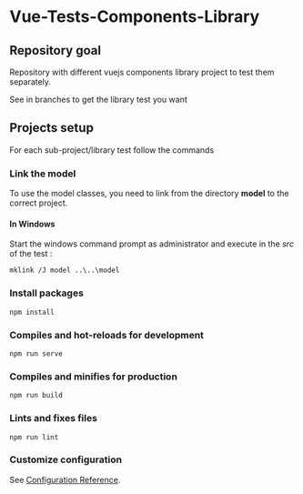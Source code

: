 # Vue-Tests-Components-Library

## Repository goal

Repository with different vuejs components library project to test them separately.

See in branches to get the library test you want

## Projects setup
For each sub-project/library test follow the commands

### Link the model 
To use the model classes, you need to link from the directory **model** to the correct project.

#### In Windows 
Start the windows command prompt as administrator and execute in the *src* of the test :
```
mklink /J model ..\..\model
```

### Install packages 
```
npm install
```

### Compiles and hot-reloads for development
```
npm run serve
```

### Compiles and minifies for production
```
npm run build
```

### Lints and fixes files
```
npm run lint
```

### Customize configuration
See [Configuration Reference](https://cli.vuejs.org/config/).
